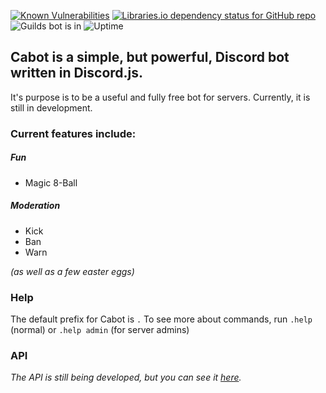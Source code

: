 [![Known Vulnerabilities](https://snyk.io/test/github/CCreativeCND/Cabot/badge.svg?targetFile=package.json)](https://snyk.io/test/github/CCreativeCND/Cabot?targetFile=package.json)
[![Libraries.io dependency status for GitHub repo](https://img.shields.io/librariesio/github/CCreativeCND/Cabot)](https://libraries.io/github/CCreativeCND/Cabot)
![Guilds bot is in](https://img.shields.io/badge/dynamic/json?label=guilds&query=guilds&url=https%3A%2F%2Fcabot.calum.gq%2Fapi)
![Uptime](https://img.shields.io/badge/dynamic/json?label=uptime&query=uptime&url=https%3A%2F%2Fcabot.calum.gq%2Fapi)

## Cabot is a simple, but powerful, Discord bot written in Discord.js.
It's purpose is to be a useful and fully free bot for servers.
Currently, it is still in development.

### Current features include:
##### Fun
- Magic 8-Ball

##### Moderation
- Kick
- Ban
- Warn

*(as well as a few easter eggs)*

### Help
The default prefix for Cabot is `.`
To see more about commands, run `.help` (normal) or `.help admin` (for server admins)

### API
*The API is still being developed, but you can see it [here](https://cabot.calum.gq/api).*

